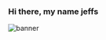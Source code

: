 ### Hi there, my name jeffs
![banner](https://user-images.githubusercontent.com/23727056/87433896-78ae9700-c607-11ea-9ca6-9cdbe3f67998.jpg)
